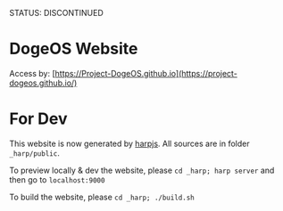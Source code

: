 STATUS: DISCONTINUED

DogeOS Website
========================

Access by: [https://Project-DogeOS.github.io](https://project-dogeos.github.io/)

For Dev
========================

This website is now generated by [harpjs](http://harpjs.com/). All sources are in folder `_harp/public`.

To preview locally & dev the website, please `cd _harp; harp server` and then go to `localhost:9000`

To build the website, please `cd _harp; ./build.sh`
